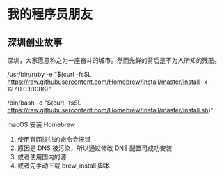 # 我的程序员朋友
## 深圳创业故事

深圳，大家愿意称之为一座奋斗的城市。然而光鲜的背后是不为人所知的残酷。

/usr/bin/ruby -e "$(curl -fsSL https://raw.githubusercontent.com/Homebrew/install/master/install -x 127.0.0.1:1086)"

/bin/bash -c "$(curl -fsSL https://raw.githubusercontent.com/Homebrew/install/master/install.sh)"

macOS 安装 Homebrew


1. 使用官网提供的命令会报错
2. 原因是 DNS 被污染，所以通过修改 DNS 配置可成功安装
3. 或者使用国内的源
4. 或者先手动下载 brew_install 脚本